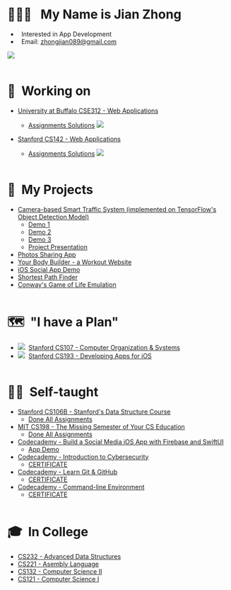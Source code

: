 # 🙋🏻‍♂️&nbsp;&nbsp; My Name is Jian Zhong
- &nbsp;&nbsp;Interested in App Development
- &nbsp;&nbsp;Email: [zhongjian089@gmail.com](mailto:zhongjian089@gmail.com)
<img  src="https://github-readme-stats.vercel.app/api?username=a2677331&show_icons=true&theme=graywhite" />
<br><br>

# 📍&nbsp;&nbsp;Working on
- [University at Buffalo CSE312 - Web Applications](https://github.com/a2677331/CSE312-Web-Applications)  
   - [Assignments Solutions](https://github.com/a2677331/CSE312-Web-Applications) ![](https://progress-bar.dev/70) 

- [Stanford CS142 - Web Applications](https://github.com/a2677331/Stanford-CS142)  
  - [Assignments Solutions](https://github.com/a2677331/Stanford-CS142) ![](https://progress-bar.dev/90)
<br><br>


# 📌&nbsp;&nbsp;My Projects
- [Camera-based Smart Traffic System (implemented on TensorFlow's Object Detection Model)](https://www.youtube.com/watch?v=gqcQHryG6ZA)
   - [Demo 1](https://www.youtube.com/watch?v=D-YvhMxkzEY)
   - [Demo 2](https://www.youtube.com/watch?v=qtIy90SQYfk)
   - [Demo 3](https://www.youtube.com/watch?v=vBKUmP5tZu8)
   - [Project Presentation](https://www.youtube.com/watch?v=gqcQHryG6ZA)
- [Photos Sharing App](https://github.com/a2677331/Stanford-CS142)
- [Your Body Builder - a Workout Website](https://a2677331.github.io/gym/index.html)
- [iOS Social App Demo](https://www.youtube.com/watch?v=Hj154rLK7hw&list=PLE-isvGZOtw-1nRsCVy_yjKNnOzew7zLr&index=10)
- [Shortest Path Finder](https://www.youtube.com/watch?v=6ks_Ezzx_DE)
- [Conway's Game of Life Emulation](https://www.youtube.com/watch?v=5PQlEkOxi78)
<br><br>


# 🗺&nbsp;&nbsp;"I have a Plan"
- ![](https://progress-bar.dev/0)&nbsp;&nbsp;[Stanford CS107 - Computer Organization & Systems](https://cs.stanford.edu/degrees/undergrad/Requirements.shtml) 
- ![](https://progress-bar.dev/0)&nbsp;&nbsp;[Stanford CS193 - Developing Apps for iOS](https://cs193p.sites.stanford.edu)
<br><br>


# 🏴‍☠️&nbsp;&nbsp;Self-taught
- [Stanford CS106B - Stanford's Data Structure Course](https://github.com/a2677331/CS106B-HW-Solutions)
  - [Done All Assignments](https://github.com/a2677331/My-Solutions-Stanford-CS106B-HW)
- [MIT CS198 - The Missing Semester of Your CS Education](https://github.com/a2677331/MIT-Missing-Semester-My-Solutions.git)
  - [Done All Assignments](https://github.com/a2677331/MIT-Missing-Semester-My-Solutions.git)
- [Codecademy - Build a Social Media iOS App with Firebase and SwiftUI](https://www.codecademy.com/learn/paths/build-a-social-media-ios-app-with-firebase-and-swiftui)
  - [App Demo](https://www.youtube.com/watch?v=Hj154rLK7hw&t=25s)
- [Codecademy - Introduction to Cybersecurity](https://www.codecademy.com/learn/introduction-to-cybersecurity)
  - [CERTIFICATE](https://www.codecademy.com/profiles/jianZ5320566309/certificates/de0bd5c89521d004ce449a86b0ad3319)
- [Codecademy - Learn Git & GitHub](https://www.codecademy.com/learn/learn-git)
  - [CERTIFICATE](https://www.codecademy.com/profiles/jianZ5320566309/certificates/a8ab218d5950c29861635cc0bf12fd13)
- [Codecademy - Command-line Environment](https://www.codecademy.com/learn/learn-the-command-line)
  - [CERTIFICATE](https://www.codecademy.com/profiles/jianZ5320566309/certificates/c87ba0541f8be78bc2f4ba1128233f6f)
<br><br>


# 🎓&nbsp;&nbsp;In College
- [CS232 - Advanced Data Structures](https://github.com/a2677331/My-Solutions-CS232-HW)
- [CS221 - Asembly Language](https://github.com/a2677331/My-Solutions-CS221-HW)
- [CS132 - Computer Science II](https://github.com/a2677331/My-Solutions-CS132-HW)
- [CS121 - Computer Science I](https://github.com/a2677331/My-Solutions-CS121-HW)
